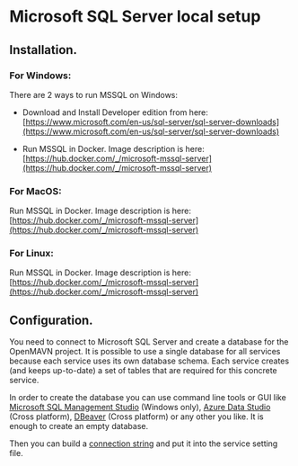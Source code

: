 # Microsoft SQL Server local setup


## Installation.

### For Windows:

There are 2 ways to run MSSQL on Windows:

-   Download and Install Developer edition from here: [https://www.microsoft.com/en-us/sql-server/sql-server-downloads](https://www.microsoft.com/en-us/sql-server/sql-server-downloads)
    
-   Run MSSQL in Docker. Image description is here: [https://hub.docker.com/_/microsoft-mssql-server](https://hub.docker.com/_/microsoft-mssql-server)
    

### For MacOS:

Run MSSQL in Docker. Image description is here: [https://hub.docker.com/_/microsoft-mssql-server](https://hub.docker.com/_/microsoft-mssql-server)

### For Linux:

Run MSSQL in Docker. Image description is here: [https://hub.docker.com/_/microsoft-mssql-server](https://hub.docker.com/_/microsoft-mssql-server)

## Configuration.
You need to connect to Microsoft SQL Server and create a database for the OpenMAVN project. It is possible to use a single database for all services because each service uses its own database schema. Each service creates (and keeps up-to-date) a set of tables that are required for this concrete service.   

In order to create the database you can use command line tools or GUI like [Microsoft SQL Management Studio](https://docs.microsoft.com/en-us/sql/ssms/download-sql-server-management-studio-ssms?view=sql-server-ver15) (Windows only), [Azure Data Studio](https://docs.microsoft.com/en-us/sql/azure-data-studio/download-azure-data-studio?view=sql-server-ver15) (Cross platform), [DBeaver](https://dbeaver.io/download/) (Cross platform) or any other you like. It is enough to create an empty database.   

Then you can build a [connection string](https://www.connectionstrings.com/sql-server/) and put it into the service setting file.
